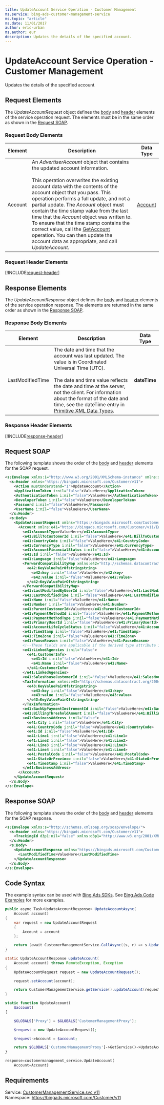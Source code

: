 ```yaml
---
title: UpdateAccount Service Operation - Customer Management
ms.service: bing-ads-customer-management-service
ms.topic: "article"
ms.date: 11/01/2017
author: eric-urban
ms.author: eur
description: Updates the details of the specified account.
---
```

# UpdateAccount Service Operation - Customer Management
Updates the details of the specified account.

## <a name="request"></a>Request Elements
The *UpdateAccountRequest* object defines the [body](#request-body) and [header](#request-header) elements of the service operation request. The elements must be in the same order as shown in the [Request SOAP](#request-soap). 

### <a name="request-body"></a>Request Body Elements

|Element|Description|Data Type|
|-----------|---------------|-------------|
|<a name="account"></a>Account|An *AdvertiserAccount* object that contains the updated account information.<br /><br />This operation overwrites the existing account data with the contents of the account object that you pass. This operation performs a full update, and not a partial update. The *Account* object must contain the time stamp value from the last time that the *Account* object was written to. To ensure that the time stamp contains the correct value, call the [GetAccount](../customer-management-service/getaccount.md) operation. You can then update the account data as appropriate, and call *UpdateAccount*.|[Account](account.md)|

### <a name="request-header"></a>Request Header Elements
[!INCLUDE[request-header](./includes/request-header.md)]

## <a name="response"></a>Response Elements
The *UpdateAccountResponse* object defines the [body](#response-body) and [header](#response-header) elements of the service operation response. The elements are returned in the same order as shown in the [Response SOAP](#response-soap).

### <a name="response-body"></a>Response Body Elements

|Element|Description|Data Type|
|-----------|---------------|-------------|
|<a name="lastmodifiedtime"></a>LastModifiedTime|The date and time that the account was last updated. The value is in Coordinated Universal Time (UTC).<br/><br/> The date and time value reflects the date and time at the server, not the client. For information about the format of the date and time, see the dateTime entry in [Primitive XML Data Types](https://go.microsoft.com/fwlink/?linkid=859198).|**dateTime**|

### <a name="response-header"></a>Response Header Elements
[!INCLUDE[response-header](./includes/response-header.md)]

## <a name="request-soap"></a>Request SOAP
The following template shows the order of the [body](#request-body) and [header](#request-header) elements for the SOAP request.

```xml
<s:Envelope xmlns:i="http://www.w3.org/2001/XMLSchema-instance" xmlns:s="http://schemas.xmlsoap.org/soap/envelope/">
  <s:Header xmlns="https://bingads.microsoft.com/Customer/v11">
    <Action mustUnderstand="1">UpdateAccount</Action>
    <ApplicationToken i:nil="false">ValueHere</ApplicationToken>
    <AuthenticationToken i:nil="false">ValueHere</AuthenticationToken>
    <DeveloperToken i:nil="false">ValueHere</DeveloperToken>
    <Password i:nil="false">ValueHere</Password>
    <UserName i:nil="false">ValueHere</UserName>
  </s:Header>
  <s:Body>
    <UpdateAccountRequest xmlns="https://bingads.microsoft.com/Customer/v11">
      <Account xmlns:e41="https://bingads.microsoft.com/Customer/v11/Entities" i:nil="false" i:type="-- derived type specified here with the appropriate prefix --">
        <e41:AccountType>ValueHere</e41:AccountType>
        <e41:BillToCustomerId i:nil="false">ValueHere</e41:BillToCustomerId>
        <e41:CountryCode i:nil="false">ValueHere</e41:CountryCode>
        <e41:CurrencyType i:nil="false">ValueHere</e41:CurrencyType>
        <e41:AccountFinancialStatus i:nil="false">ValueHere</e41:AccountFinancialStatus>
        <e41:Id i:nil="false">ValueHere</e41:Id>
        <e41:Language i:nil="false">ValueHere</e41:Language>
        <ForwardCompatibilityMap xmlns:e42="http://schemas.datacontract.org/2004/07/System.Collections.Generic" i:nil="false">
          <e42:KeyValuePairOfstringstring>
            <e42:key i:nil="false">ValueHere</e42:key>
            <e42:value i:nil="false">ValueHere</e42:value>
          </e42:KeyValuePairOfstringstring>
        </ForwardCompatibilityMap>
        <e41:LastModifiedByUserId i:nil="false">ValueHere</e41:LastModifiedByUserId>
        <e41:LastModifiedTime i:nil="false">ValueHere</e41:LastModifiedTime>
        <e41:Name i:nil="false">ValueHere</e41:Name>
        <e41:Number i:nil="false">ValueHere</e41:Number>
        <e41:ParentCustomerId>ValueHere</e41:ParentCustomerId>
        <e41:PaymentMethodId i:nil="false">ValueHere</e41:PaymentMethodId>
        <e41:PaymentMethodType i:nil="false">ValueHere</e41:PaymentMethodType>
        <e41:PrimaryUserId i:nil="false">ValueHere</e41:PrimaryUserId>
        <e41:AccountLifeCycleStatus i:nil="false">ValueHere</e41:AccountLifeCycleStatus>
        <e41:TimeStamp i:nil="false">ValueHere</e41:TimeStamp>
        <e41:TimeZone i:nil="false">ValueHere</e41:TimeZone>
        <e41:PauseReason i:nil="false">ValueHere</e41:PauseReason>
        <!--These fields are applicable if the derived type attribute is set to AdvertiserAccount-->
        <e41:LinkedAgencies i:nil="false">
          <e41:CustomerInfo>
            <e41:Id i:nil="false">ValueHere</e41:Id>
            <e41:Name i:nil="false">ValueHere</e41:Name>
          </e41:CustomerInfo>
        </e41:LinkedAgencies>
        <e41:SalesHouseCustomerId i:nil="false">ValueHere</e41:SalesHouseCustomerId>
        <TaxInformation xmlns:e43="http://schemas.datacontract.org/2004/07/System.Collections.Generic" i:nil="false">
          <e43:KeyValuePairOfstringstring>
            <e43:key i:nil="false">ValueHere</e43:key>
            <e43:value i:nil="false">ValueHere</e43:value>
          </e43:KeyValuePairOfstringstring>
        </TaxInformation>
        <e41:BackUpPaymentInstrumentId i:nil="false">ValueHere</e41:BackUpPaymentInstrumentId>
        <e41:BillingThresholdAmount i:nil="false">ValueHere</e41:BillingThresholdAmount>
        <e41:BusinessAddress i:nil="false">
          <e41:City i:nil="false">ValueHere</e41:City>
          <e41:CountryCode i:nil="false">ValueHere</e41:CountryCode>
          <e41:Id i:nil="false">ValueHere</e41:Id>
          <e41:Line1 i:nil="false">ValueHere</e41:Line1>
          <e41:Line2 i:nil="false">ValueHere</e41:Line2>
          <e41:Line3 i:nil="false">ValueHere</e41:Line3>
          <e41:Line4 i:nil="false">ValueHere</e41:Line4>
          <e41:PostalCode i:nil="false">ValueHere</e41:PostalCode>
          <e41:StateOrProvince i:nil="false">ValueHere</e41:StateOrProvince>
          <e41:TimeStamp i:nil="false">ValueHere</e41:TimeStamp>
        </e41:BusinessAddress>
      </Account>
    </UpdateAccountRequest>
  </s:Body>
</s:Envelope>
```

## <a name="response-soap"></a>Response SOAP
The following template shows the order of the [body](#response-body) and [header](#response-header) elements for the SOAP response.

```xml
<s:Envelope xmlns:s="http://schemas.xmlsoap.org/soap/envelope/">
  <s:Header xmlns="https://bingads.microsoft.com/Customer/v11">
    <TrackingId d3p1:nil="false" xmlns:d3p1="http://www.w3.org/2001/XMLSchema-instance">ValueHere</TrackingId>
  </s:Header>
  <s:Body>
    <UpdateAccountResponse xmlns="https://bingads.microsoft.com/Customer/v11">
      <LastModifiedTime>ValueHere</LastModifiedTime>
    </UpdateAccountResponse>
  </s:Body>
</s:Envelope>
```

## <a name="example"></a>Code Syntax
The example syntax can be used with [Bing Ads SDKs](~/guides/client-libraries.md). See [Bing Ads Code Examples](~/guides/code-examples.md) for more examples.
```csharp
public async Task<UpdateAccountResponse> UpdateAccountAsync(
	Account account)
{
	var request = new UpdateAccountRequest
	{
		Account = account
	};

	return (await CustomerManagementService.CallAsync((s, r) => s.UpdateAccountAsync(r), request));
}
```
```java
static UpdateAccountResponse updateAccount(
	Account account) throws RemoteException, Exception
{
	UpdateAccountRequest request = new UpdateAccountRequest();

	request.setAccount(account);

	return CustomerManagementService.getService().updateAccount(request);
}
```
```php
static function UpdateAccount(
	$account)
{

	$GLOBALS['Proxy'] = $GLOBALS['CustomerManagementProxy'];

	$request = new UpdateAccountRequest();

	$request->Account = $account;

	return $GLOBALS['CustomerManagementProxy']->GetService()->UpdateAccount($request);
}
```
```python
response=customermanagement_service.UpdateAccount(
	Account=Account)
```

## Requirements
Service: [CustomerManagementService.svc v11](https://clientcenter.api.bingads.microsoft.com/Api/CustomerManagement/v11/CustomerManagementService.svc)  
Namespace: https://bingads.microsoft.com/Customer/v11  

